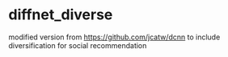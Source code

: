 # diffnet_diverse
modified version from https://github.com/jcatw/dcnn to include diversification for social recommendation

